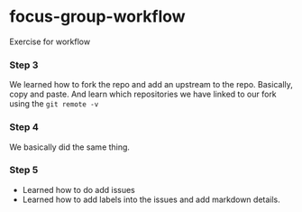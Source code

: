 # focus-group-workflow
Exercise for workflow

### Step 3

We learned how to fork the repo and add an upstream to the repo. Basically, copy and paste. And learn which repositories we have linked to our fork using the `git remote -v` 

### Step 4

We basically did the same thing.

### Step 5

- Learned how to do add issues
- Learned how to add labels into the issues and add markdown details.
